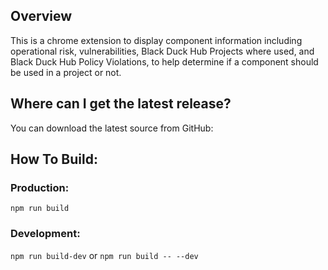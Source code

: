 ## Overview ##
This is a chrome extension to display component information including operational risk, vulnerabilities, Black Duck Hub Projects where used, and Black Duck Hub Policy Violations, to help determine if a component should be used in a project or not.

## Where can I get the latest release? ##
You can download the latest source from GitHub:

## How To Build: ##
### Production: ###
`npm run build`

### Development: ###
`npm run build-dev`
or
`npm run build -- --dev`
